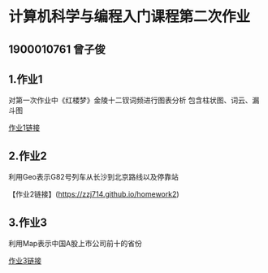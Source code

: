 # 计算机科学与编程入门课程第二次作业
## 1900010761 曾子俊
## 1.作业1
对第一次作业中《红楼梦》金陵十二钗词频进行图表分析
包含柱状图、词云、漏斗图

[作业1链接]()
## 2.作业2
利用Geo表示G82号列车从长沙到北京路线以及停靠站

【作业2链接】(https://zzj714.github.io/homework2)
## 3.作业3
利用Map表示中国A股上市公司前十的省份

[作业3链接](http://zzj714.github.io/homework3)
